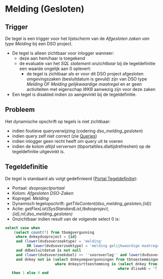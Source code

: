 # Melding (Gesloten)

## Trigger

De tegel is een trigger voor het lijstscherm van de _Afgesloten zaken van type Melding_ bij een DSO project.

- De tegel is alleen zichtbaar voor inlogger wanneer:
  - deze aan hem/haar is toegekend
  - de evaluatie van het _SQL statement onzichtbaar_ bij de tegeldefinitie een waarde ongelijk aan 0 oplevert:
    - de tegel is zichtbaar als er voor dit DSO project afgesloten omgevingszaken (besluitdatum is gevuld) zijn van DSO type _Melding_ OF _Melding gelijkwaardige maatregel_ en er geen activiteiten met eigenschap _WKB_ aanwezig zijn voor deze zaken
- Een tegel is disabled indien zo aangevinkt bij de tegeldefinitie.

## Probleem

Het dynamische opschrift op tegels is niet zichtbaar:

- indien foutieve queryverwijzing (codering _dso_melding_gesloten_)
- indien query zelf niet correct (zie [Queries](../../../../instellen_inrichten/queries.md))
- indien inlogger geen recht heeft om query uit te voeren
- indien de kolom _altijd verversen_ (tbportaltiles.dlaltijdrefreshen) op de tegeldefinitie uitgevinkt is.

## Tegeldefinitie

De tegel is standaard als volgt gedefinieerd ([Portal Tegeldefinitie](../../../../instellen_inrichten/portaldefinitie/portal_tegel.md)):

- Portaal: _dsoprojectportaal_
- Kolom: _Afgesloten DSO-Zaken_
- Kopregel: _Melding_
- Dynamisch tegelopschrift: _getTileContent(dso_melding_gesloten,{id})_
- Actie: _getFlexList(SysStandardList,tbdsoproject,{id},nil,dso_melding_gesloten)_
- Onzichtbaar indien result van de volgende select 0 is:

```sql
select case when
    (select count(*) from tbomgvergunning
     where dnkeydsoproject = {id}
     and (lower(dvdsoverzoektype) = 'melding'
          OR lower(dvdsoverzoektype) = 'melding gelijkwaardige maatregel')
     and ddbesluitdatum is not null
     and (lower(dvdsoverzoekdoel) <> ''vooroverleg'' and lower(dvdsoverzoekdoel) <> ''conceptverzoek'')
     and dnkey not in (select dnkeyomgvergunningen from tbtoestemmingen
                       where dnkeysrttoestemming in (select dnkey from tbsrttoestemming
                                                    where dliswkb = 'T'))) >= 1
   then 1 else 0 end
```
